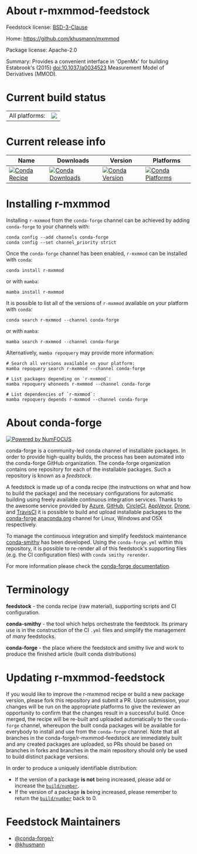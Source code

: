 About r-mxmmod-feedstock
========================

Feedstock license: [BSD-3-Clause](https://github.com/conda-forge/r-mxmmod-feedstock/blob/main/LICENSE.txt)

Home: https://github.com/khusmann/mxmmod

Package license: Apache-2.0

Summary: Provides a convenient interface in 'OpenMx' for building Estabrook's (2015) <doi:10.1037/a0034523> Measurement Model of Derivatives (MMOD).

Current build status
====================


<table><tr><td>All platforms:</td>
    <td>
      <a href="https://dev.azure.com/conda-forge/feedstock-builds/_build/latest?definitionId=9380&branchName=main">
        <img src="https://dev.azure.com/conda-forge/feedstock-builds/_apis/build/status/r-mxmmod-feedstock?branchName=main">
      </a>
    </td>
  </tr>
</table>

Current release info
====================

| Name | Downloads | Version | Platforms |
| --- | --- | --- | --- |
| [![Conda Recipe](https://img.shields.io/badge/recipe-r--mxmmod-green.svg)](https://anaconda.org/conda-forge/r-mxmmod) | [![Conda Downloads](https://img.shields.io/conda/dn/conda-forge/r-mxmmod.svg)](https://anaconda.org/conda-forge/r-mxmmod) | [![Conda Version](https://img.shields.io/conda/vn/conda-forge/r-mxmmod.svg)](https://anaconda.org/conda-forge/r-mxmmod) | [![Conda Platforms](https://img.shields.io/conda/pn/conda-forge/r-mxmmod.svg)](https://anaconda.org/conda-forge/r-mxmmod) |

Installing r-mxmmod
===================

Installing `r-mxmmod` from the `conda-forge` channel can be achieved by adding `conda-forge` to your channels with:

```
conda config --add channels conda-forge
conda config --set channel_priority strict
```

Once the `conda-forge` channel has been enabled, `r-mxmmod` can be installed with `conda`:

```
conda install r-mxmmod
```

or with `mamba`:

```
mamba install r-mxmmod
```

It is possible to list all of the versions of `r-mxmmod` available on your platform with `conda`:

```
conda search r-mxmmod --channel conda-forge
```

or with `mamba`:

```
mamba search r-mxmmod --channel conda-forge
```

Alternatively, `mamba repoquery` may provide more information:

```
# Search all versions available on your platform:
mamba repoquery search r-mxmmod --channel conda-forge

# List packages depending on `r-mxmmod`:
mamba repoquery whoneeds r-mxmmod --channel conda-forge

# List dependencies of `r-mxmmod`:
mamba repoquery depends r-mxmmod --channel conda-forge
```


About conda-forge
=================

[![Powered by
NumFOCUS](https://img.shields.io/badge/powered%20by-NumFOCUS-orange.svg?style=flat&colorA=E1523D&colorB=007D8A)](https://numfocus.org)

conda-forge is a community-led conda channel of installable packages.
In order to provide high-quality builds, the process has been automated into the
conda-forge GitHub organization. The conda-forge organization contains one repository
for each of the installable packages. Such a repository is known as a *feedstock*.

A feedstock is made up of a conda recipe (the instructions on what and how to build
the package) and the necessary configurations for automatic building using freely
available continuous integration services. Thanks to the awesome service provided by
[Azure](https://azure.microsoft.com/en-us/services/devops/), [GitHub](https://github.com/),
[CircleCI](https://circleci.com/), [AppVeyor](https://www.appveyor.com/),
[Drone](https://cloud.drone.io/welcome), and [TravisCI](https://travis-ci.com/)
it is possible to build and upload installable packages to the
[conda-forge](https://anaconda.org/conda-forge) [anaconda.org](https://anaconda.org/)
channel for Linux, Windows and OSX respectively.

To manage the continuous integration and simplify feedstock maintenance
[conda-smithy](https://github.com/conda-forge/conda-smithy) has been developed.
Using the ``conda-forge.yml`` within this repository, it is possible to re-render all of
this feedstock's supporting files (e.g. the CI configuration files) with ``conda smithy rerender``.

For more information please check the [conda-forge documentation](https://conda-forge.org/docs/).

Terminology
===========

**feedstock** - the conda recipe (raw material), supporting scripts and CI configuration.

**conda-smithy** - the tool which helps orchestrate the feedstock.
                   Its primary use is in the construction of the CI ``.yml`` files
                   and simplify the management of *many* feedstocks.

**conda-forge** - the place where the feedstock and smithy live and work to
                  produce the finished article (built conda distributions)


Updating r-mxmmod-feedstock
===========================

If you would like to improve the r-mxmmod recipe or build a new
package version, please fork this repository and submit a PR. Upon submission,
your changes will be run on the appropriate platforms to give the reviewer an
opportunity to confirm that the changes result in a successful build. Once
merged, the recipe will be re-built and uploaded automatically to the
`conda-forge` channel, whereupon the built conda packages will be available for
everybody to install and use from the `conda-forge` channel.
Note that all branches in the conda-forge/r-mxmmod-feedstock are
immediately built and any created packages are uploaded, so PRs should be based
on branches in forks and branches in the main repository should only be used to
build distinct package versions.

In order to produce a uniquely identifiable distribution:
 * If the version of a package **is not** being increased, please add or increase
   the [``build/number``](https://docs.conda.io/projects/conda-build/en/latest/resources/define-metadata.html#build-number-and-string).
 * If the version of a package **is** being increased, please remember to return
   the [``build/number``](https://docs.conda.io/projects/conda-build/en/latest/resources/define-metadata.html#build-number-and-string)
   back to 0.

Feedstock Maintainers
=====================

* [@conda-forge/r](https://github.com/orgs/conda-forge/teams/r/)
* [@khusmann](https://github.com/khusmann/)

